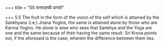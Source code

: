 +++
title = "05 यत्साङ्ख्यैः प्राप्यते"

+++
5.5 The fruit in the form of the vision of the self which is attained by
the Sankhyans (i.e.) Jnana Yogins, the same is attained alone by those
who are Karma Yogins. He alone is wise who sees that Sankhya and the
Yoga are one and the same because of their having the same result. Sri
Krsna points out, if the aforesaid is the case, wherein the difference
between them lies.
